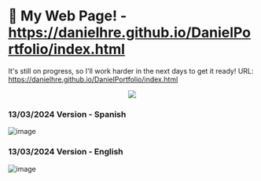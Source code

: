 # 🚀 My Web Page! - https://danielhre.github.io/DanielPortfolio/index.html

It's still on progress, so I'll work harder in the next days to get it ready!
URL: https://danielhre.github.io/DanielPortfolio/index.html

<p align="center">
  <a href="https://skillicons.dev">
    <img src="https://skillicons.dev/icons?i=git,html,css" />
  </a>
</p>

### 13/03/2024 Version - Spanish
![image](https://github.com/user-attachments/assets/9c1aace3-51e6-453f-95ed-7230e47eadf7)

### 13/03/2024 Version - English
![image](https://github.com/user-attachments/assets/55f0c9a3-f971-48d0-b051-24499a3a11d8)

